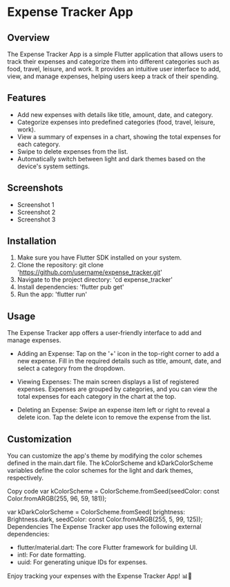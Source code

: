 # Expense Tracker App

## Overview
The Expense Tracker App is a simple Flutter application that allows users to track their expenses and categorize them into different categories such as food, travel, leisure, and work. It provides an intuitive user interface to add, view, and manage expenses, helping users keep a track of their spending.

## Features
- Add new expenses with details like title, amount, date, and category.
- Categorize expenses into predefined categories (food, travel, leisure, work).
- View a summary of expenses in a chart, showing the total expenses for each category.
- Swipe to delete expenses from the list.
- Automatically switch between light and dark themes based on the device's system settings.

## Screenshots
- Screenshot 1
- Screenshot 2
- Screenshot 3

## Installation
1. Make sure you have Flutter SDK installed on your system.
2. Clone the repository: git clone 'https://github.com/username/expense_tracker.git'
3. Navigate to the project directory: 'cd expense_tracker'
4. Install dependencies: 'flutter pub get'
5. Run the app: 'flutter run'

## Usage
The Expense Tracker app offers a user-friendly interface to add and manage expenses.

- Adding an Expense: Tap on the '+' icon in the top-right corner to add a new expense. Fill in the required details such as title, amount, date, and select a category from the dropdown.

- Viewing Expenses: The main screen displays a list of registered expenses. Expenses are grouped by categories, and you can view the total expenses for each category in the chart at the top.

- Deleting an Expense: Swipe an expense item left or right to reveal a delete icon. Tap the delete icon to remove the expense from the list.

## Customization
You can customize the app's theme by modifying the color schemes defined in the main.dart file. The kColorScheme and kDarkColorScheme variables define the color schemes for the light and dark themes, respectively.


Copy code
var kColorScheme =
    ColorScheme.fromSeed(seedColor: const Color.fromARGB(255, 96, 59, 181));

var kDarkColorScheme = ColorScheme.fromSeed(
    brightness: Brightness.dark,
    seedColor: const Color.fromARGB(255, 5, 99, 125));
Dependencies
The Expense Tracker app uses the following external dependencies:

- flutter/material.dart: The core Flutter framework for building UI.
- intl: For date formatting.
- uuid: For generating unique IDs for expenses.

Enjoy tracking your expenses with the Expense Tracker App! 📊💸